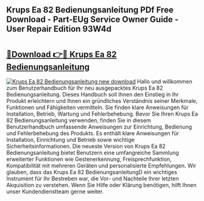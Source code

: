 ## Krups Ea 82 Bedienungsanleitung PDf Free Download - Part-EUg Service Owner Guide - User Repair Edition 93W4d

# <h2><a href="http://df5o23b.blite.top/?on=Krups+Ea+82+Bedienungsanleitung">🔗Download 👉🔴 Krups Ea 82 Bedienungsanleitung</a></h2>

[![Krups Ea 82 Bedienungsanleitung new download](https://i.imgur.com/lujVjoI.png)](http://df5o23b.blite.top/?on=Krups+Ea+82+Bedienungsanleitung)
Hallo und willkommen zum Benutzerhandbuch für Ihr neu ausgepacktes Krups Ea 82 Bedienungsanleitung. Dieses Handbuch soll Ihnen den Einstieg in Ihr Produkt erleichtern und Ihnen ein gründliches Verständnis seiner Merkmale, Funktionen und Fähigkeiten vermitteln. Sie finden klare Anweisungen für Installation, Betrieb, Wartung und Fehlerbehebung. Bevor Sie Ihren Krups Ea 82 Bedienungsanleitung verwenden, finden Sie in diesem Benutzerhandbuch umfassende Anweisungen zur Einrichtung, Bedienung und Fehlerbehebung des Produkts. Es enthält klare Anweisungen für Installation, Einrichtung und Betrieb sowie wichtige Sicherheitsinformationen. Die neueste Version von Krups Ea 82 Bedienungsanleitung bietet Benutzern eine umfangreiche Sammlung erweiterter Funktionen wie Gestenerkennung, Freisprechfunktion, Kompatibilität mit mehreren Geräten und personalisierte Empfehlungen. Wir glauben, dass das Krups Ea 82 BedienungsanleitungD ein wichtiges Instrument für Ihr Bestreben war, die Vor- und Nachteile Ihrer letzten Akquisition zu verstehen. Wenn Sie Hilfe oder Klärung benötigen, hilft Ihnen unser Kundendienstteam gerne weiter.
